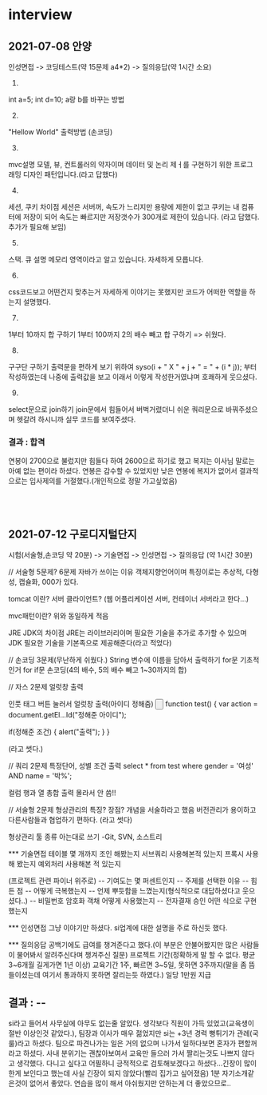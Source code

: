 # interview

## 2021-07-08 안양

인성면접 -> 코딩테스트(약 15문제 a4*2) -> 질의응답(약 1시간 소요)

1.
int a=5;
int d=10; a랑 b를 바꾸는 방법

2.
"Hellow World" 출력방법 (손코딩)

3.
mvc설명
모델, 뷰, 컨트롤러의 약자이며 데이터 및 논리 제ㅓ를 구현하기 위한 프로그래밍 디자인 패턴입니다.(라고 답했다)

4. 
세션, 쿠키 차이점
세션은 서버꺼, 속도가 느리지만 용량에 제한이 없고
쿠키는 내 컴퓨터에 저장이 되어 속도는 빠르지만 저장갯수가 300개로 제한이 있습니다. (라고 답했다. 추가가 필요해 보임) 

5.
스택. 큐 설명
메모리 영역이라고 알고 있습니다. 자세하게 모릅니다.

6.
css코드보고 어떤건지 맞추는거
자세하게 이야기는 못했지만 코드가 어떠한 역할을 하는지 설명했다.

7.
1부터 10까지 합 구하기
1부터 100까지 2의 배수 빼고 합 구하기
=> 쉬웠다.

8.
구구단 구하기
출력문을 편하게 보기 위하여 syso(i + " X " + j + " = " + (i * j)); 부터 작성하였는데
나중에 출력값을 보고 이래서 이렇게 작성한거였냐며 호쾌하게 웃으셨다.

9.
select문으로 join하기
join문에서 힘들어서 버벅거렸더니 쉬운 쿼리문으로 바꿔주셨으며 헷갈려 하시니까 실무 코드를 보여주셨다.

### 결과 : 합격
연봉이 2700으로 불렀지만 힘들다 하여 2600으로 하기로 했고 복지는 이사님 말로는 아예 없는 편이라 하셨다.
연봉은 감수할 수 있었지만 낮은 연봉에 복지가 없어서 결과적으로는 입사제의를 거절했다.(개인적으로 정말 가고싶었음)
<br><br><br><br>

## 2021-07-12 구로디지털단지
시험(서술형,손코딩 약 20분) -> 기술면접 -> 인성면접 -> 질의응답 (약 1시간 30분)

// 서술형 5문제? 6문제
자바가 쓰이는 이유
객체지향언어이며 특징이로는 추상적, 다형성, 캡슐화, 000가 있다.

tomcat 이란?
서버 클라이언트? (웹 어플리케이션 서버, 컨테이너 서버라고 한다...)

mvc패턴이란?
위와 동일하게 적음

JRE JDK의 차이점
JRE는 라이브러리이며 필요한 기술을 추가로 추가할 수 있으며
JDK 필요한 기술을 기본족으로 제공해준다(라고 적었다)

// 손코딩 3문제(무난하게 쉬웠다.)
String 변수에 이름을 담아서 출력하기
for문 기초적인거
for if문 손코딩(4의 배수, 5의 배수 빼고 1~30까지의 합)

// 자스 2문제
얼럿창 출력

인풋 태그 버튼 눌러서 얼럿창 출력(아이디 정해줌)
<input type="button" id="정해준 아이디" onclick="test()">
function test() {
  var action = document.getEl...Id("정해준 아이디");
  
  if(정해준 조건) {
    alert("출력");
  }
}

(라고 썻다.)

// 쿼리 2문제
특정단어, 성별 조건 출력
select * 
from test
where gender = '여성' AND name = '박%';

컬럼 행과 열 총합 출력
몰라서 안 씀!!

// 서술형 2문제
형상관리의 특징? 장점? 개념을 서술하라고 했음
버전관리가 용이하고 다른사람들과 협업하기 편하다. (라고 썻다)

형상관리 툴 종류 아는대로 쓰기
-Git, SVN, 소스트리

*** 기술면접
테이블 몇 개까지 조인 해봤는지
서브쿼리 사용해본적 있는지
프록시 사용해 봤는지
예외처리 사용해본 적 있는지

(프로젝트 관련 파이너 위주로)
-- 기여도는 몇 퍼센트인지
-- 주제를 선택한 이유
-- 힘든 점
-- 어떻게 극복했는지
-- 언제 뿌듯함을 느꼈는지(형식적으로 대답하셨다고 웃으셨다..)
-- 비밀번호 암호화 객채 어떻게 사용했는지
-- 전자결재 승인 어떤 식으로 구현했는지

*** 인성면접
그냥 이야기만 하셨다. si업계에 대한 설명을 주로 하신듯 했다.

*** 질의응답
공백기에도 급여를 챙겨준다고 했다.(이 부분은 안불어봤지만 많은 사람들이 물어봐서 알려주신다며 챙겨주신 질문)
프로젝트 기간(정확하게 말 할 수 없다. 평균 3~6개월 길게가면 1년 이상)
교육기간 1주, 빠르면 3~5일, 못하면 3주까지(말을 좀 뜸들이셨는데 여기서 통과하지 못하면 잘리는듯 하였다.) 일당 1만원 지급

## 결과 : --
si라고 들어서 사무실에 아무도 없는줄 알았다. 생각보다 직원이 가득 있었고(교육생이 절반 이상인것 같았다.), 팀장과 이사가 매우 젊었지만
si는 +3년 경력 뻥튀기가 관례(국룰)라고 하셨다.
팀으로 파견나가는 일은 거의 없으며 나가서 일하다보면 혼자가 편할꺼라고 하셨다. 사내 분위기는 괜찮아보여서 교육만 들으러 가서 짤리는것도 나쁘지 않다고 생각했다.
다니고 싶다고 어필하니 긍적적으로 검토해보겠다고 하셨다...긴장이 많이 한게 보인다고 했는데 사실 긴장이 되지 않았다(빨리 집가고 싶어졌음)
1분 자기소개같은것이 없어서 좋았다. 연습을 많이 해서 아쉬웠지만 안하는게 더 좋았으므로..
<br><br><br><br>

